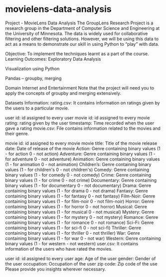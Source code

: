# movielens-data-analysis
Project - MovieLens Data Analysis
The GroupLens Research Project is a research group in the Department of Computer Science and Engineering at the University of Minnesota. The data is widely used for collaborative filtering and other filtering solutions. However, we will be using this data to act as a means to demonstrate our skill in using Python to “play” with data.

Objective:
To implement the techniques learnt as a part of the course.
Learning Outcomes:
Exploratory Data Analysis

Visualization using Python

Pandas – groupby, merging

Domain
Internet and Entertainment
Note that the project will need you to apply the concepts of groupby and merging extensively.

Datasets Information:
rating.csv: It contains information on ratings given by the users to a particular movie.

user id: id assigned to every user
movie id: id assigned to every movie
rating: rating given by the user
timestamp: Time recorded when the user gave a rating
movie.csv: File contains information related to the movies and their genre.

movie id: id assigned to every movie
movie title: Title of the movie
release date: Date of release of the movie
Action: Genre containing binary values (1 - for action 0 - not action)
Adventure: Genre containing binary values (1 - for adventure 0 - not adventure)
Animation: Genre containing binary values (1 - for animation 0 - not animation)
Children’s: Genre containing binary values (1 - for children's 0 - not children's)
Comedy: Genre containing binary values (1 - for comedy 0 - not comedy)
Crime: Genre containing binary values (1 - for crime 0 - not crime)
Documentary: Genre containing binary values (1 - for documentary 0 - not documentary)
Drama: Genre containing binary values (1 - for drama 0 - not drama)
Fantasy: Genre containing binary values (1 - for fantasy 0 - not fantasy)
Film-Noir: Genre containing binary values (1 - for film-noir 0 - not film-noir)
Horror: Genre containing binary values (1 - for horror 0 - not horror)
Musical: Genre containing binary values (1 - for musical 0 - not musical)
Mystery: Genre containing binary values (1 - for mystery 0 - not mystery)
Romance: Genre containing binary values (1 - for romance 0 - not romance)
Sci-Fi: Genre containing binary values (1 - for sci-fi 0 - not sci-fi)
Thriller: Genre containing binary values (1 - for thriller 0 - not thriller)
War: Genre containing binary values (1 - for war 0 - not war)
Western: Genre containing binary values (1 - for western - not western)
user.csv: It contains information of the users who have rated the movies.

user id: id assigned to every user
age: Age of the user
gender: Gender of the user
occupation: Occupation of the user
zip code: Zip code of the use
Please provide you insights wherever necessary.
